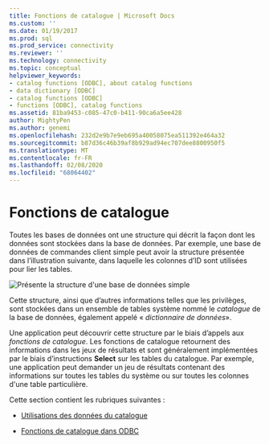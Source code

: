 ```yaml
---
title: Fonctions de catalogue | Microsoft Docs
ms.custom: ''
ms.date: 01/19/2017
ms.prod: sql
ms.prod_service: connectivity
ms.reviewer: ''
ms.technology: connectivity
ms.topic: conceptual
helpviewer_keywords:
- catalog functions [ODBC], about catalog functions
- data dictionary [ODBC]
- catalog functions [ODBC]
- functions [ODBC], catalog functions
ms.assetid: 81ba9453-c085-47c0-b411-90ca6a5ee428
author: MightyPen
ms.author: genemi
ms.openlocfilehash: 232d2e9b7e9eb695a40058075ea511392e464a32
ms.sourcegitcommit: b87d36c46b39af8b929ad94ec707dee8800950f5
ms.translationtype: MT
ms.contentlocale: fr-FR
ms.lasthandoff: 02/08/2020
ms.locfileid: "68064402"
---
```

# <a name="catalog-functions"></a>Fonctions de catalogue
Toutes les bases de données ont une structure qui décrit la façon dont les données sont stockées dans la base de données. Par exemple, une base de données de commandes client simple peut avoir la structure présentée dans l’illustration suivante, dans laquelle les colonnes d’ID sont utilisées pour lier les tables.  
  
 ![Présente la structure d'une base de données simple](../../../odbc/reference/develop-app/media/pr19.gif "pr19")  
  
 Cette structure, ainsi que d’autres informations telles que les privilèges, sont stockées dans un ensemble de tables système nommé le *catalogue* de la base de données, également appelé « *dictionnaire de données*».  
  
 Une application peut découvrir cette structure par le biais d’appels aux *fonctions de catalogue*. Les fonctions de catalogue retournent des informations dans les jeux de résultats et sont généralement implémentées par le biais d’instructions **Select** sur les tables du catalogue. Par exemple, une application peut demander un jeu de résultats contenant des informations sur toutes les tables du système ou sur toutes les colonnes d'une table particulière.  
  
 Cette section contient les rubriques suivantes :  
  
-   [Utilisations des données du catalogue](../../../odbc/reference/develop-app/uses-of-catalog-data.md)  
  
-   [Fonctions de catalogue dans ODBC](../../../odbc/reference/develop-app/catalog-functions-in-odbc.md)
